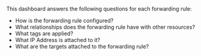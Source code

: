 This dashboard answers the following questions for each forwarding rule:

- How is the forwarding rule configured?
- What relationships does the forwarding rule have with other resources?
- What tags are applied?
- What IP Address is attached to it?
- What are the targets attached to the forwarding rule?
